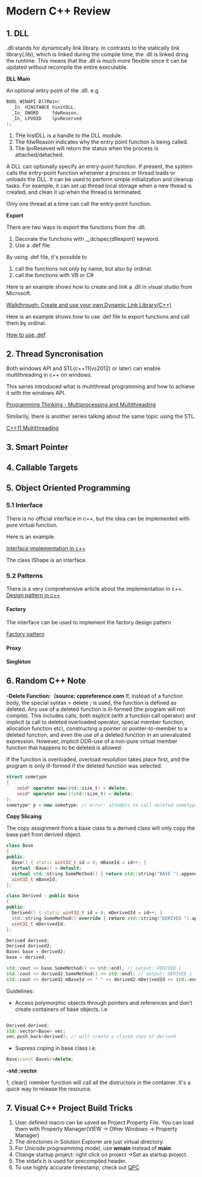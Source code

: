 # Modern C++ Review

## 1. DLL
.dll stands for dynamically link library. In contrasts to the statically link library(.lib), which is linked during the compile time, the .dll is linked dring the runtime. This means that the .dll is much more flexible since it can be updated without recompile the entire executable. 

**DLL Main**

An optional entry point of the .dll. e.g.

```cpp
BOOL WINAPI DllMain(
  _In_ HINSTANCE hinstDLL,
  _In_ DWORD     fdwReason,
  _In_ LPVOID    lpvReserved
);
```

1. THe histDLL is a handle to the DLL module.
2. The fdwReason indicates why the entry point function is being called.
3. The lpvReseved will return the status when the process is attached/detached.

A DLL can optionally specify an entry-point function. If present, the system calls the entry-point function whenever a process or thread loads or unloads the DLL. It can be used to perform simple initialization and cleanup tasks. For example, it can set up thread local storage when a new thread is created, and clean it up when the thread is terminated.

Only one thread at a time can call the entry-point function.

**Export**

There are two ways to export the functions from the .dll.
1. Decorate the functions with __dclspec(dllexport) keyword.
2. Use a .def file.

By using .def file, it's possible to 
1. call the functions not only by name, but also by ordinal.
2. call the functions with VB or C# 

Here is an example shows how to create and link a .dll in visual studio from Microsoft.

[Walkthrough: Create and use your own Dynamic Link Library(C++)](https://docs.microsoft.com/en-us/cpp/build/walkthrough-creating-and-using-a-dynamic-link-library-cpp?view=vs-2017)

Here is an example shows how to use .def file to export functions and call them by ordinal.

[How to use .def](https://blog.csdn.net/ithzhang/article/details/8208153)

## 2. Thread Syncronisation
Both  windows API and STL(c++11(vs2012) or later) can enable multithreading in c++ on windows.

This series introduced what is multithread programming and how to achieve it with the windows API.

[Programming Thinking - Multiprocessing and Multithreading](https://blog.csdn.net/luoweifu/article/details/46595285)

Similarily, there is another series talking about the same topic using the STL.

[C++11 Multithreading](https://thispointer.com/c-11-multithreading-part-1-three-different-ways-to-create-threads/)

## 3. Smart Pointer

## 4. Callable Targets

## 5. Object Oriented Programming

### 5.1 Interface
There is no official interface in c++, but the idea can be implemented with pure virtual function.

Here is an example.

[Interface implementation in c++](https://scriptjerks.blogspot.com/2012/06/c.html)

The class IShape is an interface.

### 5.2 Patterns

There is a very comprehensive article about the implementation in c++.
[Design pattern in c++](https://segmentfault.com/a/1190000010706695)

#### Factory

The interface can be used to implement the factory design pattern

[Factory pattern](https://skyyen999.gitbooks.io/-study-design-pattern-in-java/content/factory.html)

#### Proxy

#### Singleton

## 6. Random C++ Note

**-Delete Function:（source: cppreference.com** 
If, instead of a function body, the special syntax = delete ; is used, the function is defined as deleted. Any use of a deleted function is ill-formed (the program will not compile). This includes calls, both explicit (with a function call operator) and implicit (a call to deleted overloaded operator, special member function, allocation function etc), constructing a pointer or pointer-to-member to a deleted function, and even the use of a deleted function in an unevaluated expression. However, implicit ODR-use of a non-pure virtual member function that happens to be deleted is allowed.

If the function is overloaded, overload resolution takes place first, and the program is only ill-formed if the deleted function was selected.

```cpp
struct sometype
{
    void* operator new(std::size_t) = delete;
    void* operator new[](std::size_t) = delete;
};
sometype* p = new sometype; // error: attempts to call deleted sometype::operator new
```
**Copy Slicaing**

The copy assignment from a base class to a derived class will only copy the base part from derived object.

```cpp
class Base
{
public:
  Base() { static uint32_t id = 0; mBaseId = id++; }
  virtual ~Base() = default;
  virtual std::string SomeMethod() { return std::string("BASE ").append(std::to_string(mBaseId)); }
  uint32_t mBaseId;
};

class Derived : public Base
{
public:
  Derived() { static uint32_t id = 0; mDerivedId = id++; }
  std::string SomeMethod() override { return std::string("DERIVED ").append(std::to_string(mDerivedId)); }
  uint32_t mDerivedId;
};

Derived derived;
Derived derived2;
Base& base = derived2;
base = derived;

std::cout << base.SomeMethod() << std::endl; // output: DERIVED 1
std::cout << derived2.SomeMethod() << std::endl; // output: DERIVED 1
std::cout << derived2.mBaseId << " " << derived2.mDerivedId << std::endl; // output: 0 1 CAUTION: OBJECT SCLICING!
```

Guidelines:
* Access polymorphic objects through pointers and references and don't create containers of base objects.
i.e.
```cpp

Derived derived;
std::vector<Base> vec;
vec.push_back(derived); // will create a cliced copy of derived

```
* Supress coping in base class
i.e.
```cpp
Base(const Base&)=delete;
```

**-std::vector**

1, clear() member function will call all the distructors in the container. It's a quick way to release the resource.  

## 7. Visual C++ Project Build Tricks

1. User defined macro can be saved as Project Property File. You can load them with Property Manager(VIEW -> Other Windows -> Property Manager)
2. The directories in Solution Explorer are just virtual directory.
3. For Unicode progreamming model, use **wmain** instead of **main**.
4. Change startup project: right click on project ->Set as startup project.
5. The stdafx.h is used for precompiled header.
6. To use highly accurate timestamp, check out [QPC](https://docs.microsoft.com/en-us/windows/desktop/SysInfo/acquiring-high-resolution-time-stamps)





